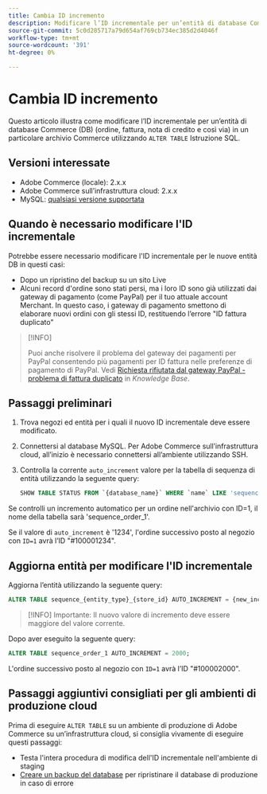 ```yaml
---
title: Cambia ID incremento
description: Modificare l’ID incrementale per un’entità di database Commerce.
source-git-commit: 5c0d285717a79d654af769cb734ec385d2d4046f
workflow-type: tm+mt
source-wordcount: '391'
ht-degree: 0%

---
```



# Cambia ID incremento

Questo articolo illustra come modificare l’ID incrementale per un’entità di database Commerce (DB) (ordine, fattura, nota di credito e così via) in un particolare archivio Commerce utilizzando `ALTER TABLE` Istruzione SQL.

## Versioni interessate

- Adobe Commerce (locale): 2.x.x
- Adobe Commerce sull’infrastruttura cloud: 2.x.x
- MySQL: [qualsiasi versione supportata]

## Quando è necessario modificare l&#39;ID incrementale

Potrebbe essere necessario modificare l&#39;ID incrementale per le nuove entità DB in questi casi:

- Dopo un ripristino del backup su un sito Live
- Alcuni record d&#39;ordine sono stati persi, ma i loro ID sono già utilizzati dai gateway di pagamento (come PayPal) per il tuo attuale account Merchant. In questo caso, i gateway di pagamento smettono di elaborare nuovi ordini con gli stessi ID, restituendo l’errore &quot;ID fattura duplicato&quot;

>[!INFO]
>
>Puoi anche risolvere il problema del gateway dei pagamenti per PayPal consentendo più pagamenti per ID fattura nelle preferenze di pagamento di PayPal. Vedi [Richiesta rifiutata dal gateway PayPal - problema di fattura duplicato] in _Knowledge Base_.

## Passaggi preliminari

1. Trova negozi ed entità per i quali il nuovo ID incrementale deve essere modificato.
1. Connettersi al database MySQL.
Per Adobe Commerce sull’infrastruttura cloud, all’inizio è necessario connettersi all’ambiente utilizzando SSH.
1. Controlla la corrente `auto_increment` valore per la tabella di sequenza di entità utilizzando la seguente query:

   ```sql
   SHOW TABLE STATUS FROM `{database_name}` WHERE `name` LIKE 'sequence_{entity_type}_{store_id}';
   ```

Se controlli un incremento automatico per un ordine nell&#39;archivio con ID=1, il nome della tabella sarà &#39;sequence_order_1&#39;.

Se il valore di `auto_increment` è &#39;1234&#39;, l&#39;ordine successivo posto al negozio con `ID=1` avrà l’ID &quot;#100001234&quot;.

## Aggiorna entità per modificare l&#39;ID incrementale

Aggiorna l’entità utilizzando la seguente query:

```sql
ALTER TABLE sequence_{entity_type}_{store_id} AUTO_INCREMENT = {new_increment_value};
```

>[!INFO]
Importante: Il nuovo valore di incremento deve essere maggiore del valore corrente.

Dopo aver eseguito la seguente query:

```sql
ALTER TABLE sequence_order_1 AUTO_INCREMENT = 2000;
```

L&#39;ordine successivo posto al negozio con `ID=1` avrà l’ID &quot;#100002000&quot;.

## Passaggi aggiuntivi consigliati per gli ambienti di produzione cloud

Prima di eseguire `ALTER TABLE` su un ambiente di produzione di Adobe Commerce su un’infrastruttura cloud, si consiglia vivamente di eseguire questi passaggi:

- Testa l&#39;intera procedura di modifica dell&#39;ID incrementale nell&#39;ambiente di staging
- [Creare un backup del database] per ripristinare il database di produzione in caso di errore

<!-- Link Definitions -->

[Richiesta rifiutata dal gateway PayPal - problema di fattura duplicato]: https://support.magento.com/hc/en-us/articles/115002457473
[Creare un backup del database]: https://support.magento.com/hc/en-us/articles/360003254334
[qualsiasi versione supportata]: https://devdocs.magento.com/guides/v2.4/install-gde/prereq/mysql.html
